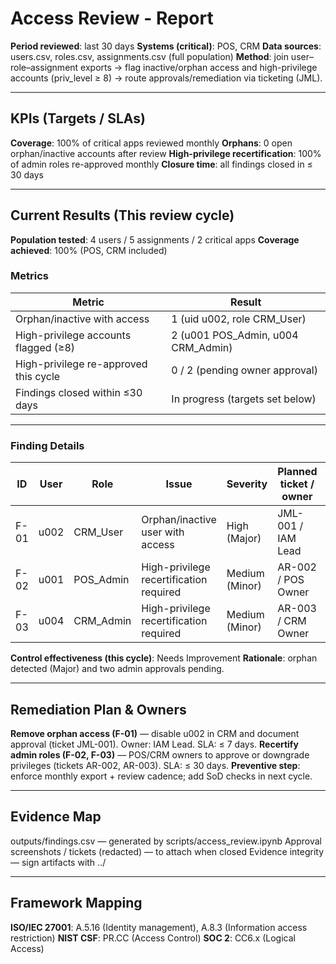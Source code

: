 # Access Review - Report

**Period reviewed**: last 30 days
**Systems (critical)**: POS, CRM
**Data sources**: users.csv, roles.csv, assignments.csv (full population)
**Method**: join user–role–assignment exports → flag inactive/orphan access and high-privilege accounts (priv_level ≥ 8) → route approvals/remediation via ticketing (JML).

---

## KPIs (Targets / SLAs)
**Coverage**: 100% of critical apps reviewed monthly
**Orphans**: 0 open orphan/inactive accounts after review
**High-privilege recertification**: 100% of admin roles re-approved monthly
**Closure time**: all findings closed in ≤ 30 days

---

## Current Results (This review cycle)
**Population tested**: 4 users / 5 assignments / 2 critical apps
**Coverage achieved**: 100% (POS, CRM included)

### Metrics

| Metric                              | Result                                     |
|-------------------------------------|--------------------------------------------|
| Orphan/inactive with access         | 1 (uid u002, role CRM_User)                |
| High-privilege accounts flagged (≥8)| 2 (u001 POS_Admin, u004 CRM_Admin)         |
| High-privilege re-approved this cycle | 0 / 2 (pending owner approval)            |
| Findings closed within ≤30 days     | In progress (targets set below)            |

---

### Finding Details

| ID   | User | Role       | Issue                             | Severity      | Planned ticket / owner | Due date   |
|------|------|------------|-----------------------------------|---------------|------------------------|------------|
| F-01 | u002 | CRM_User   | Orphan/inactive user with access  | High (Major)  | JML-001 / IAM Lead     | ≤ 7 days   |
| F-02 | u001 | POS_Admin  | High-privilege recertification required | Medium (Minor) | AR-002 / POS Owner     | ≤ 30 days  |
| F-03 | u004 | CRM_Admin  | High-privilege recertification required | Medium (Minor) | AR-003 / CRM Owner     | ≤ 30 days  |

**Control effectiveness (this cycle)**: Needs Improvement
**Rationale**: orphan detected (Major) and two admin approvals pending.

---

## Remediation Plan & Owners
**Remove orphan access (F-01)** — disable u002 in CRM and document approval (ticket JML-001). Owner: IAM Lead. SLA: ≤ 7 days.
**Recertify admin roles (F-02, F-03)** — POS/CRM owners to approve or downgrade privileges (tickets AR-002, AR-003). SLA: ≤ 30 days.
**Preventive step**: enforce monthly export + review cadence; add SoD checks in next cycle.

---

## Evidence Map
outputs/findings.csv — generated by scripts/access_review.ipynb
Approval screenshots / tickets (redacted) — to attach when closed
Evidence integrity — sign artifacts with ../

---

## Framework Mapping
**ISO/IEC 27001**: A.5.16 (Identity management), A.8.3 (Information access restriction)
**NIST CSF**: PR.CC (Access Control)
**SOC 2**: CC6.x (Logical Access)
